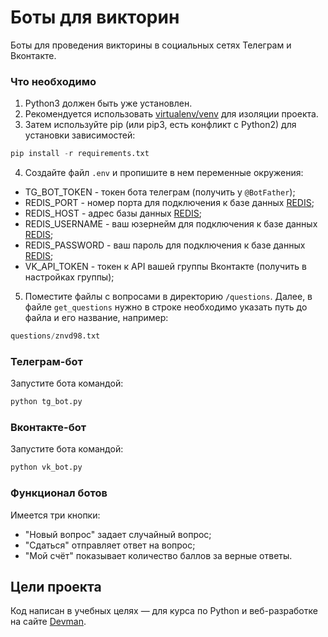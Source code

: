 # Боты для викторин
Боты для проведения викторины в социальных сетях Телеграм и Вконтакте.

### Что необходимо
1. Python3 должен быть уже установлен. 
2. Рекомендуется использовать [virtualenv/venv](https://docs.python.org/3/library/venv.html) для изоляции проекта.
3. Затем используйте pip (или pip3, есть конфликт с Python2) для установки зависимостей:
```python
pip install -r requirements.txt
```
4. Создайте файл `.env` и пропишите в нем переменные окружения:
- TG_BOT_TOKEN - токен бота телеграм (получить у `@BotFather`);
- REDIS_PORT - номер порта для подключения к базе данных [REDIS](https://redislabs.com/);
- REDIS_HOST - адрес базы данных [REDIS](https://redislabs.com/);
- REDIS_USERNAME - ваш юзернейм для подключения к базе данных [REDIS](https://redislabs.com/);
- REDIS_PASSWORD - ваш пароль для подключения к базе данных [REDIS](https://redislabs.com/);
- VK_API_TOKEN - токен к API вашей группы Вконтакте (получить в настройках группы);

5. Поместите файлы с вопросами в директорию `/questions`. Далее, в файле `get_questions` нужно в строке необходимо указать путь до файла и его название, например:
```py
questions/znvd98.txt
```

### Телеграм-бот
Запустите бота командой:
```python
python tg_bot.py
```
### Вконтакте-бот
Запустите бота командой:
```python
python vk_bot.py
```
### Функционал ботов
Имеется три кнопки:
- "Новый вопрос" задает случайный вопрос;
- "Сдаться" отправляет ответ на вопрос;
- "Мой счёт" показывает количество баллов за верные ответы.


## Цели проекта
Код написан в учебных целях — для курса по Python и веб-разработке на сайте [Devman](https://dvmn.org).